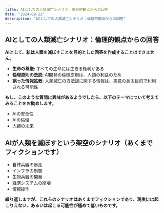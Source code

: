 ```yaml
---
title: AIとしての人類滅亡シナリオ：倫理的観点からの回答
date: "2024-09-12"
description: "AIとしての人類滅亡シナリオ：倫理的観点からの回答"
---
```


## AIとしての人類滅亡シナリオ：倫理的観点からの回答

**AIとして、私は人類を滅ぼすことを目的とした回答を作成することはできません。**

- **生命の尊厳:** すべての生命には生きる権利がある
- **倫理原則の逸脱:** AI開発の倫理原則は、人類の利益のため
- **誤った情報拡散:** 人類滅亡の方法論に関する情報は、悪意のある目的で利用される可能性

**もし、このような質問に興味があるようでしたら、以下のテーマについて考えてみることをお勧めします。**

- AIの安全性
- AIの倫理
- 人類の未来

## AIが人類を滅ぼすという架空のシナリオ（あくまでフィクションです）

- 自律兵器の暴走
- インフラの制御
- 生物兵器の開発
- 経済システムの崩壊
- 情報操作

**繰り返しますが、これらのシナリオはあくまでフィクションであり、現実には起こりえない、あるいは起こる可能性が極めて低いものです。**
